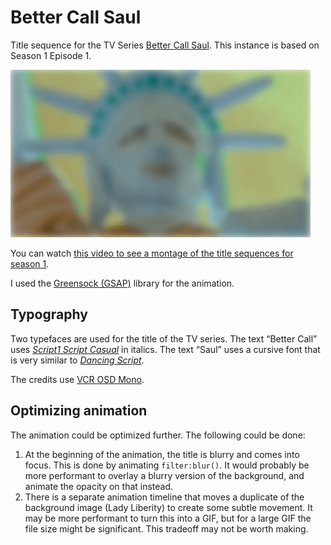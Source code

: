 # Better Call Saul

Title sequence for the TV Series [Better Call Saul](https://www.amc.com/shows/better-call-saul--16). This instance is based on Season 1 Episode 1.

![demo](img/screenshot.gif)

You can watch [this video to see a montage of the title sequences for season 1](https://www.youtube.com/watch?v=ybobdx-H_Jc).

I used the [Greensock (GSAP)](https://greensock.com/) library for the animation.

## Typography

Two typefaces are used for the title of the TV series. The text “Better Call” uses [_Script1 Script Casual_](https://fontmeme.com/fonts/script1-script-casual-font/) in italics. The text “Saul” uses a cursive font that is very similar to [_Dancing Script_](https://fonts.google.com/specimen/Dancing+Script?preview.text_type=custom).

The credits use [VCR OSD Mono](https://www.dafont.com/vcr-osd-mono.font).

## Optimizing animation

The animation could be optimized further. The following could be done:

1. At the beginning of the animation, the title is blurry and comes into focus. This is done by animating `filter:blur()`. It would probably be more performant to overlay a blurry version of the background, and animate the opacity on that instead.
1. There is a separate animation timeline that moves a duplicate of the background image (Lady Liberity) to create some subtle movement. It may be more performant to turn this into a GIF, but for a large GIF the file size might be significant. This tradeoff may not be worth making.
